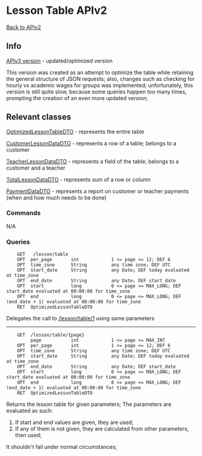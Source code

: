 # Lesson Table APIv2

[Back to APIv2](./APIv2.md)

## Info

[APIv3 version](../v3/LessonTable.md) - updated/optimized version

This version was created as an attempt to optimize the table while retaining the general structure of JSON requests;
also, changes such as checking for hourly vs academic wages for groups was implemented; unfortunately, this version
is still quite slow, because some queries happen too many times, prompting the creation of an even more updated version;

## Relevant classes

[OptimizedLessonTableDTO](../../src/main/java/com/superum/api/table/dto/OptimizedLessonTableDTO.java) - represents the entire table

[CustomerLessonDataDTO](../../src/main/java/com/superum/api/table/dto/CustomerLessonDataDTO.java) - represents a row of a table; belongs to a customer

[TeacherLessonDataDTO](../../src/main/java/com/superum/api/table/dto/TeacherLessonDataDTO.java) - represents a field of the table; belongs to a customer and a teacher

[TotalLessonDataDTO](../../src/main/java/com/superum/api/table/dto/TotalLessonDataDTO.java) - represents sum of a row or column

[PaymentDataDTO](../../src/main/java/com/superum/api/table/dto/PaymentDataDTO.java) - represents a report on customer or teacher payments (when and how much needs to be done)

### Commands

N/A

### Queries

<a name="table-default"><a>
```
    GET   /lesson/table
    OPT  per_page       int            1 <= page <= 12; DEF 6
    OPT  time_zone      String         any time zone; DEF UTC
    OPT  start_date     String         any Date; DEF today evaluated at time_zone
    OPT  end_date       String         any Date; DEF start_date
    OPT  start          long           0 <= page <= MAX_LONG; DEF start_date evaluated at 00:00:00 for time_zone
    OPT  end            long           0 <= page <= MAX_LONG; DEF (end_date + 1) evaluated at 00:00:00 for time_zone
    RET  OptimizedLessonTableDTO
```

Delegates the call to [/lesson/table/1](#table) using same parameters
    
------

<a name="table"><a>
```
    GET  /lesson/table/{page}
         page           int            1 <= page <= MAX_INT
    OPT  per_page       int            1 <= page <= 12; DEF 6
    OPT  time_zone      String         any time zone; DEF UTC
    OPT  start_date     String         any Date; DEF today evaluated at time_zone
    OPT  end_date       String         any Date; DEF start_date
    OPT  start          long           0 <= page <= MAX_LONG; DEF start_date evaluated at 00:00:00 for time_zone
    OPT  end            long           0 <= page <= MAX_LONG; DEF (end_date + 1) evaluated at 00:00:00 for time_zone
    RET  OptimizedLessonTableDTO
```

Returns the lesson table for given parameters;
The parameters are evaluated as such:

1. If start and end values are given, they are used;
2. If any of them is not given, they are calculated from other parameters, then used;

It shouldn't fail under normal circumstances;
